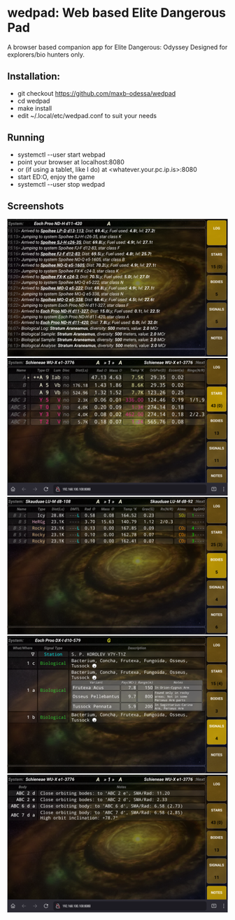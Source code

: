 # wedpad: Web based Elite Dangerous Pad
A browser based companion app for Elite Dangerous: Odyssey
Designed for explorers/bio hunters only.

## Installation:
- git checkout https://github.com/maxb-odessa/wedpad
- cd wedpad
- make install
- edit ~/.local/etc/wedpad.conf to suit your needs

## Running
- systemctl --user start webpad
- point your browser at localhost:8080
- or (if using a tablet, like I do) at <whatever.your.pc.ip.is>:8080
- start ED:O, enjoy the game
- systemctl --user stop wedpad

## Screenshots
![Screenshot](screenshots/log.png)
![Screenshot](screenshots/stars.png)
![Screenshot](screenshots/bodies.png)
![Screenshot](screenshots/signals.png)
![Screenshot](screenshots/notes.png)
